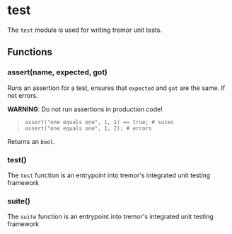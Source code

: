 
# test

 The `test` module is used for writing tremor unit tests.
## Functions

### assert(name, expected, got)

Runs an assertion for a test, ensures that `expected` and `got` are the
same. If not errors.

**WARNING**: Do not run assertions in production code!

> ```tremor
> assert("one equals one", 1, 1) == true; # suces
> assert("one equals one", 1, 2); # errors
> ```

Returns an `bool`.

### test()

The `test` function is an entrypoint into tremor's
integrated unit testing framework


### suite()

The `suite` function is an entrypoint into tremor's
integrated unit testing framework

